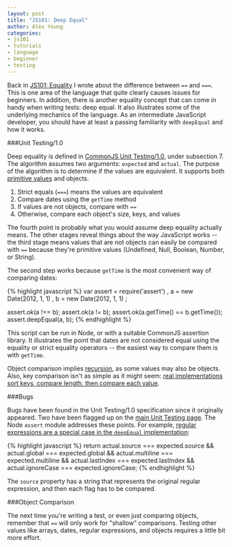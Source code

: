 ```yaml
---
layout: post
title: "JS101: Deep Equal"
author: Alex Young
categories: 
- js101
- tutorials
- language
- beginner
- testing
---
```


Back in [JS101: Equality](http://dailyjs.com/2012/08/27/equality/) I wrote about the difference between `==` and `===`.  This is one area of the language that quite clearly causes issues for beginners.  In addition, there is another equality concept that can come in handy when writing tests: deep equal.  It also illustrates some of the underlying mechanics of the language.  As an intermediate JavaScript developer, you should have at least a passing familiarity with `deepEqual` and how it works.

###Unit Testing/1.0

Deep equality is defined in [CommonJS Unit Testing/1.0](http://wiki.commonjs.org/wiki/Unit_Testing/1.0), under subsection 7.  The algorithm assumes two arguments: `expected` and `actual`.  The purpose of the algorithm is to determine if the values are equivalent.  It supports both [primitive values](http://dailyjs.com/2012/05/07/js101-object) and objects.

1. Strict equals (`===`) means the values are equivalent
2. Compare dates using the `getTime` method
3. If values are not objects, compare with `==`
4. Otherwise, compare each object's size, keys, and values

The fourth point is probably what you would assume deep equality actually means.  The other stages reveal things about the way JavaScript works -- the third stage means values that are not objects can easily be compared with `==` because they're primitive values (Undefined, Null, Boolean, Number, or String).

The second step works because `getTime` is the most convenient way of comparing dates:

{% highlight javascript %}
var assert = require('assert')
  , a = new Date(2012, 1, 1)
  , b = new Date(2012, 1, 1)
  ;

assert.ok(a !== b);
assert.ok(a != b);
assert.ok(a.getTime() == b.getTime());
assert.deepEqual(a, b);
{% endhighlight %}

This script can be run in Node, or with a suitable CommonJS assertion library.  It illustrates the point that dates are not considered equal using the equality or strict equality operators -- the easiest way to compare them is with `getTime`.

Object comparison implies [recursion](http://en.wikipedia.org/wiki/Recursion_\(computer_science\)), as some values may also be objects.  Also, key comparison isn't as simple as it might seem: [real implementations sort keys, compare length, then compare each value](https://github.com/joyent/node/blob/e4cef1a0833e6d677298600e205a142d15639bf2/lib/assert.js#L221-L233).

###Bugs

Bugs have been found in the Unit Testing/1.0 specification since it originally appeared.  Two have been flagged up on the [main Unit Testing page](http://wiki.commonjs.org/wiki/Unit_Testing).  The Node `assert` module addresses these points.  For example, [regular expressions are a special case in the `deepEqual` implementation](https://github.com/joyent/node/blob/e4cef1a0833e6d677298600e205a142d15639bf2/lib/assert.js#L174-L179):

{% highlight javascript %}
return actual.source === expected.source &&
       actual.global === expected.global &&
       actual.multiline === expected.multiline &&
       actual.lastIndex === expected.lastIndex &&
       actual.ignoreCase === expected.ignoreCase;
{% endhighlight %}

The `source` property has a string that represents the original regular expression, and then each flag has to be compared.

###Object Comparison

The next time you're writing a test, or even just comparing objects, remember that `==` will only work for "shallow" comparisons.  Testing other values like arrays, dates, regular expressions, and objects requires a little bit more effort.
